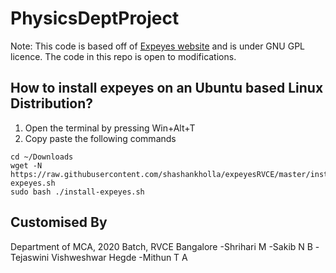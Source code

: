 # PhysicsDeptProject

Note: This code is based off of [Expeyes website](http://expeyes.in) and is under GNU GPL licence. The code in this repo is open to modifications.

## How to install expeyes on an Ubuntu based Linux Distribution?

1. Open the terminal by pressing Win+Alt+T
2. Copy paste the following commands
```
cd ~/Downloads
wget -N https://raw.githubusercontent.com/shashankholla/expeyesRVCE/master/install-expeyes.sh
sudo bash ./install-expeyes.sh
```

## Customised By

Department of MCA, 2020 Batch, RVCE Bangalore
-Shrihari M
-Sakib N B
-Tejaswini Vishweshwar Hegde
-Mithun T A
